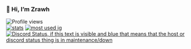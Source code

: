 ### 👋 Hi, I’m Zrawh
![Profile views](https://komarev.com/ghpvc/?username=Zrawh) <br> [![stats](https://github-readme-stats.vercel.app/api?username=Zrawhh&show_icons=true&theme=dark)](https://github.com/anuraghazra/github-readme-stats)
[![most used ig](https://github-readme-stats.vercel.app/api/top-langs/?username=Zrawhh&layout=compact&theme=dracula&show_icons=true&langs_count=10)]((https://github.com/anuraghazra/github-readme-stats))
[![Discord Status, if this text is visible and blue that means that the host or discord status thing is in maintenance/down](https://discord.c99.nl/widget/theme-1/715767960043520031.png)](https://zrawh.me/)

